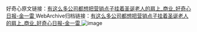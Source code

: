 好奇心原文链接：[有这么多公司都想把营销点子挂着圣诞老人的肩上_商业_好奇心日报-金一雷 ](https://www.qdaily.com/articles/4209.html)
WebArchive归档链接：[有这么多公司都想把营销点子挂着圣诞老人的肩上_商业_好奇心日报-金一雷 ](http://web.archive.org/web/20190623153939/https://www.qdaily.com/articles/4209.html)
![image](http://ww3.sinaimg.cn/large/007d5XDply1g3vewchvrkj30u04h2e81)